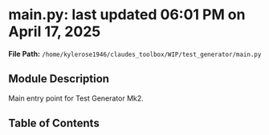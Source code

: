 # main.py: last updated 06:01 PM on April 17, 2025

**File Path:** `/home/kylerose1946/claudes_toolbox/WIP/test_generator/main.py`

## Module Description

Main entry point for Test Generator Mk2.

## Table of Contents
